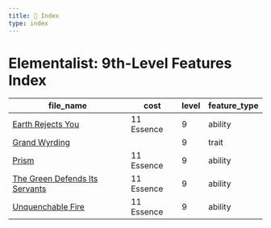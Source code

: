 ```yaml
---
title: 📑 Index
type: index
---
```


# Elementalist: 9th-Level Features Index

| file_name                                                                   | cost       | level | feature_type |
| --------------------------------------------------------------------------- | ---------- | ----- | ------------ |
| [Earth Rejects You](../Earth%20Rejects%20You)                               | 11 Essence | 9     | ability      |
| [Grand Wyrding](../Grand%20Wyrding)                                         |            | 9     | trait        |
| [Prism](../Prism)                                                           | 11 Essence | 9     | ability      |
| [The Green Defends Its Servants](../The%20Green%20Defends%20Its%20Servants) | 11 Essence | 9     | ability      |
| [Unquenchable Fire](../Unquenchable%20Fire)                                 | 11 Essence | 9     | ability      |
